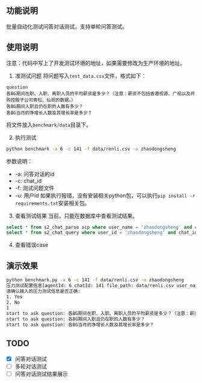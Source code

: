 ## 功能说明
批量自动化测试问答对话测试，支持单轮问答测试。

## 使用说明
注意：代码中写上了开发测试环境的地址，如果需要修改为生产环境的地址。
1. 准测试问题 
将问题写入`test_data.csv`文件，格式如下：
```csv
question
各BG期间在职、入职、离职人员的平均薪资是多少？（注意：薪资不包括香港视源、广视以及并购控股子公司青松、仙视的数据。）
各BG期间入职且仍在职的人数有多少？
各BG当月的净增长人数及其增长率是多少？
```
将文件放入`benchmark/data`目录下。

2. 执行测试
```bash
python benchmark -a 6 -c 141 -f data/renli.csv -u zhaodongsheng
```
参数说明：
- -a: 问答对话的id
- -c: chat_id
- -f: 测试问题文件
- -u: 用户id
如果执行报错，没有安装相关python包，可以执行`pip install -r requirements.txt`安装相关包。

3. 查看测试结果
当前，只能在数据库中查看测试结果。
```sql
select * from s2_chat_parse scp where user_name = 'zhaodongsheng' and chat_id = '141';
select * from s2_chat_query where user_id = 'zhaodongsheng' and chat_id = '141';

```
4. 查看错误case

## 演示效果
```bash
python benchmark.py -a 6 -c 141 -f data/renli.csv -u zhaodongsheng
压力测试配置信息[agentId: 6 chatId: 141 file_path: data/renli.csv user_name: zhaodongsheng ]
请确认输入的压力测试信息是否正确:
1. Yes
2. No
1
start to ask question: 各BG期间在职、入职、离职人员的平均薪资是多少？（注意：薪资不包括香港视源、广视以及并购控股子公司青松、仙视的数据。）
start to ask question: 各BG期间入职且仍在职的人数有多少？
start to ask question: 各BG当月的净增长人数及其增长率是多少？
```

## TODO
- [x] 问答对话测试
- [ ] 多轮对话测试
- [ ] 问答对话测试结果展示